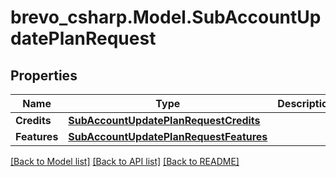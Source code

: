 # brevo_csharp.Model.SubAccountUpdatePlanRequest
## Properties

Name | Type | Description | Notes
------------ | ------------- | ------------- | -------------
**Credits** | [**SubAccountUpdatePlanRequestCredits**](SubAccountUpdatePlanRequestCredits.md) |  | [optional] 
**Features** | [**SubAccountUpdatePlanRequestFeatures**](SubAccountUpdatePlanRequestFeatures.md) |  | [optional] 

[[Back to Model list]](../README.md#documentation-for-models) [[Back to API list]](../README.md#documentation-for-api-endpoints) [[Back to README]](../README.md)

